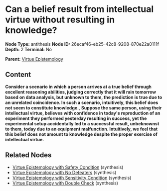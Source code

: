 # Can a belief result from intellectual virtue without resulting in knowledge?

**Node Type:** antithesis
**Node ID:** 26ecaf46-eb25-42c8-9208-870e22a0111f
**Depth:** 2
**Terminal:** No

**Parent:** [Virtue Epistemology](virtue-epistemology.md)

## Content

**Consider a scenario in which a person arrives at a true belief through excellent reasoning abilities, judging correctly that it will rain tomorrow based on data analysis, but unknown to them, the prediction is true due to an unrelated coincidence. In such a scenario, intuitively, this belief does not seem to constitute knowledge.**, **Suppose the same person, using their intellectual virtue, believes with confidence in today's reproduction of an experiment they performed yesterday resulting in success, yet the experimental setup accidentally led to a successful result, unbeknownst to them, today due to an equipment malfunction. Intuitively, we feel that this belief does not amount to knowledge despite the proper exercise of intellectual virtue.**

## Related Nodes

- [Virtue Epistemology with Safety Condition](virtue-epistemology-with-safety-condition.md) (synthesis)
- [Virtue Epistemology with No Defeaters](virtue-epistemology-with-no-defeaters.md) (synthesis)
- [Virtue Epistemology with Sensitivity Condition](virtue-epistemology-with-sensitivity-condition.md) (synthesis)
- [Virtue Epistemology with Double Check](virtue-epistemology-with-double-check.md) (synthesis)
